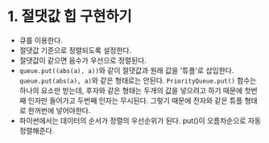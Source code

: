 # 1. 절댓값 힙 구현하기
- 큐를 이용한다.
- 절댓값 기준으로 정렬되도록 설정한다.
- 절댓값이 같으면 음수가 우선으로 정렬된다.
- ```queue.put((abs(a), a))```와 같이 절댓값과 원래 값을 '튜플'로 삽입한다. ```queue.put(abs(a), a)```와 같은 형태로는 안된다. ```PriorityQueue.put()``` 함수는 하나의 요소만 받는데, 후자와 같은 형태는 두개의 값을 넣으려고 하기 때문에 첫번째 인자만 들어가고 두번째 인자는 무시된다. 그렇기 때문에 전자와 같은 튜플 형태로 한꺼번에 넣어야한다.
- 파이썬에서는 데이터의 순서가 정렬의 우선순위가 된다. put()이 오름차순으로 자동정렬해준다.